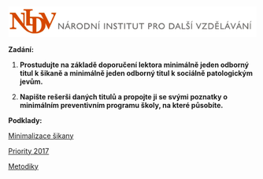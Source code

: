 ![NIDV logo](https://github.com/bedjan/zaverecna_prace/raw/master/nidv.png "NIDV logo")

**Zadání:**

1. **Prostudujte na základě doporučení lektora minimálně jeden odborný titul k šikaně a minimálně jeden odborný titul k sociálně patologickým jevům.**

2. **Napište rešerši daných titulů a propojte ji se svými poznatky o minimálním preventivním programu školy, na které působíte.**

**Podklady:**

[Minimalizace šikany](http://www.minimalizacesikany.cz/)

[Priority 2017](http://www.msmt.cz/file/31796_1_1/)

[Metodiky](http://www.msmt.cz/vzdelavani/socialni-programy/metodicke-dokumenty-doporuceni-a-pokyny?highlightWords=Metodick%C3%A9+doporu%C4%8Den%C3%AD+pro+prim%C3%A1rn%C3%AD+prevenci+rizikov%C3%A9ho+chov%C3%A1n%C3%AD+%C5%A1kol%C3%A1ch)
